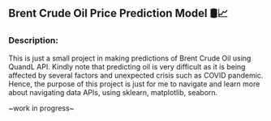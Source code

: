 ## Brent Crude Oil Price Prediction Model 🛢📈

### Description:
This is just a small project in making predictions of Brent Crude Oil using QuandL API. Kindly note that predicting oil is very difficult as it is being affected by several factors and unexpected crisis such as COVID pandemic. Hence, the purpose of this project is just for me to navigate and learn more about navigating data APIs, using sklearn, matplotlib, seaborn.

~work in progress~